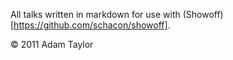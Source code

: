 All talks written in markdown for use with (Showoff)[https://github.com/schacon/showoff].

&copy; 2011 Adam Taylor
